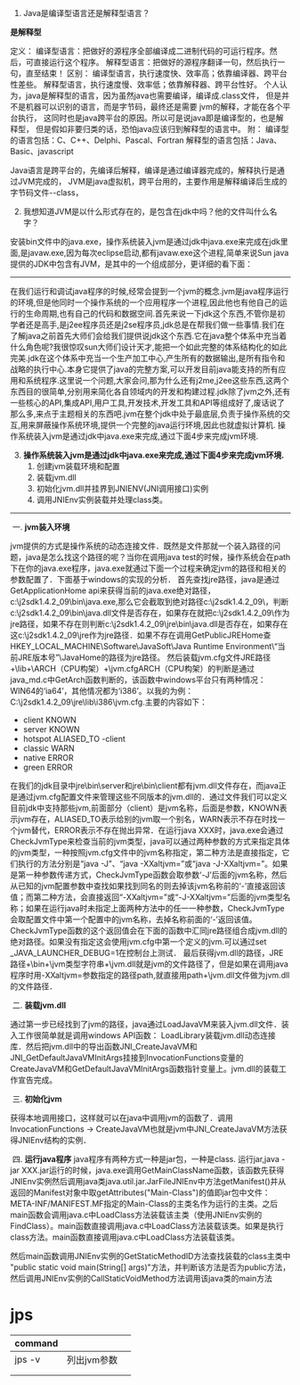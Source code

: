 1. Java是编译型语言还是解释型语言？

**是解释型**

定义：
编译型语言：把做好的源程序全部编译成二进制代码的可运行程序。然后，可直接运行这个程序。
解释型语言：把做好的源程序翻译一句，然后执行一句，直至结束！
区别：
编译型语言，执行速度快、效率高；依靠编译器、跨平台性差些。
解释型语言，执行速度慢、效率低；依靠解释器、跨平台性好。
个人认为，java是解释型的语言，因为虽然java也需要编译，编译成.class文件，
但是并不是机器可以识别的语言，而是字节码，最终还是需要 jvm的解释，才能在各个平台执行，
这同时也是java跨平台的原因。所以可是说java即是编译型的，也是解释型，
但是假如非要归类的话，恐怕java应该归到解释型的语言中。
附：
编译型的语言包括：C、C++、Delphi、Pascal、Fortran
解释型的语言包括：Java、Basic、javascript

Java语言是跨平台的，先编译后解释，编译是通过编译器完成的，解释执行是通过JVM完成的，
JVM是java虚拟机，跨平台用的，主要作用是解释编译后生成的字节码文件--class，

2. 我想知道JVM是以什么形式存在的，是包含在jdk中吗？他的文件叫什么名字？

安装bin文件中的java.exe，操作系统装入jvm是通过jdk中java.exe来完成在jdk里面,是javaw.exe,因为每次eclipse启动,都有javaw.exe这个进程,简单来说Sun java提供的JDK中包含有JVM，是其中的一个组成部分，更详细的看下面：

---

​    在我们运行和调试java程序的时候,经常会提到一个jvm的概念.jvm是java程序运行的环境,但是他同时一个操作系统的一个应用程序一个进程,因此他也有他自己的运行的生命周期,也有自己的代码和数据空间.
​    首先来说一下jdk这个东西,不管你是初学者还是高手,是j2ee程序员还是j2se程序员,jdk总是在帮我们做一些事情.我们在了解java之前首先大师们会给我们提供说jdk这个东西.它在java整个体系中充当着什么角色呢?我很惊叹sun大师们设计天才,能把一个如此完整的体系结构化的如此完美.jdk在这个体系中充当一个生产加工中心,产生所有的数据输出,是所有指令和战略的执行中心.本身它提供了java的完整方案,可以开发目前java能支持的所有应用和系统程序.这里说一个问题,大家会问,那为什么还有j2me,j2ee这些东西,这两个东西目的很简单,分别用来简化各自领域内的开发和构建过程.jdk除了jvm之外,还有一些核心的API,集成API,用户工具,开发技术,开发工具和API等组成
​    好了,废话说了那么多,来点于主题相关的东西吧.jvm在整个jdk中处于最底层,负责于操作系统的交互,用来屏蔽操作系统环境,提供一个完整的java运行环境,因此也就虚拟计算机. 操作系统装入jvm是通过jdk中java.exe来完成,通过下面4步来完成jvm环境.

3. **操作系统装入jvm是通过jdk中java.exe来完成,通过下面4步来完成jvm环境.**
   1. 创建jvm装载环境和配置
   2. 装载jvm.dll
   3. 初始化jvm.dll并挂界到JNIENV(JNI调用接口)实例
   4. 调用JNIEnv实例装载并处理class类。

---

​    一. **jvm装入环境**

​    jvm提供的方式是操作系统的动态连接文件．既然是文件那就一个装入路径的问题，java是怎么找这个路径的呢？当你在调用java test的时候，操作系统会在path下在你的java.exe程序，java.exe就通过下面一个过程来确定jvm的路径和相关的参数配置了．下面基于windows的实现的分析．
首先查找jre路径，java是通过GetApplicationHome api来获得当前的java.exe绝对路径，c:\j2sdk1.4.2_09\bin\java.exe,那么它会截取到绝对路径c:\j2sdk1.4.2_09\，判断c:\j2sdk1.4.2_09\bin\java.dll文件是否存在，如果存在就把c:\j2sdk1.4.2_09\作为jre路径，如果不存在则判断c:\j2sdk1.4.2_09\jre\bin\java.dll是否存在，如果存在这c:\j2sdk1.4.2_09\jre作为jre路径．如果不存在调用GetPublicJREHome查HKEY_LOCAL_MACHINE\Software\JavaSoft\Java Runtime Environment\“当前JRE版本号”\JavaHome的路径为jre路径。
然后装载jvm.cfg文件JRE路径+\lib+\ARCH（CPU构架）+\jvm.cfgARCH（CPU构架）的判断是通过java_md.c中GetArch函数判断的，该函数中windows平台只有两种情况：WIN64的‘ia64’，其他情况都为‘i386’。以我的为例：C:\j2sdk1.4.2_09\jre\lib\i386\jvm.cfg.主要的内容如下：

- client KNOWN
- server KNOWN
- hotspot ALIASED_TO -client
- classic WARN
- native ERROR
- green ERROR

​    在我们的jdk目录中jre\bin\server和jre\bin\client都有jvm.dll文件存在，而java正是通过jvm.cfg配置文件来管理这些不同版本的jvm.dll的．通过文件我们可以定义目前jdk中支持那些jvm,前面部分（client）是jvm名称，后面是参数，KNOWN表示jvm存在，ALIASED_TO表示给别的jvm取一个别名，WARN表示不存在时找一个jvm替代，ERROR表示不存在抛出异常．在运行java XXX时，java.exe会通过CheckJvmType来检查当前的jvm类型，java可以通过两种参数的方式来指定具体的jvm类型，一种按照jvm.cfg文件中的jvm名称指定，第二种方法是直接指定，它们执行的方法分别是“java -J”、“java -XXaltjvm=”或“java -J-XXaltjvm=”。如果是第一种参数传递方式，CheckJvmType函数会取参数‘-J’后面的jvm名称，然后从已知的jvm配置参数中查找如果找到同名的则去掉该jvm名称前的‘-’直接返回该值；而第二种方法，会直接返回“-XXaltjvm=”或“-J-XXaltjvm=”后面的jvm类型名称；如果在运行java时未指定上面两种方法中的任一一种参数，CheckJvmType会取配置文件中第一个配置中的jvm名称，去掉名称前面的‘-’返回该值。CheckJvmType函数的这个返回值会在下面的函数中汇同jre路径组合成jvm.dll的绝对路径。如果没有指定这会使用jvm.cfg中第一个定义的jvm.可以通过set _JAVA_LAUNCHER_DEBUG=1在控制台上测试．
最后获得jvm.dll的路径，JRE路径+\bin+\jvm类型字符串+\jvm.dll就是jvm的文件路径了，但是如果在调用java程序时用-XXaltjvm=参数指定的路径path,就直接用path+\jvm.dll文件做为jvm.dll的文件路径．

​	二. **装载jvm.dll**

​    通过第一步已经找到了jvm的路径，java通过LoadJavaVM来装入jvm.dll文件．装入工作很简单就是调用windows API函数：
LoadLibrary装载jvm.dll动态连接库．然后把jvm.dll中的导出函数JNI_CreateJavaVM和JNI_GetDefaultJavaVMInitArgs挂接到InvocationFunctions变量的CreateJavaVM和GetDefaultJavaVMInitArgs函数指针变量上。jvm.dll的装载工作宣告完成。

​    三. **初始化jvm**

​    获得本地调用接口，这样就可以在java中调用jvm的函数了．调用InvocationFunctions -> CreateJavaVM也就是jvm中JNI_CreateJavaVM方法获得JNIEnv结构的实例．

​    四. **运行java程序**
​    java程序有两种方式一种是jar包，一种是class. 运行jar,java -jar XXX.jar运行的时候，java.exe调用GetMainClassName函数，该函数先获得JNIEnv实例然后调用java类java.util.jar.JarFileJNIEnv中方法getManifest()并从返回的Manifest对象中取getAttributes("Main-Class")的值即jar包中文件：META-INF/MANIFEST.MF指定的Main-Class的主类名作为运行的主类。之后main函数会调用java.c中LoadClass方法装载该主类（使用JNIEnv实例的FindClass）。main函数直接调用java.c中LoadClass方法装载该类。如果是执行class方法。main函数直接调用java.c中LoadClass方法装载该类。

​    然后main函数调用JNIEnv实例的GetStaticMethodID方法查找装载的class主类中 "public static void main(String[] args)"方法，并判断该方法是否为public方法，然后调用JNIEnv实例的CallStaticVoidMethod方法调用该java类的main方法



# jps



 

| command |             |      |
| ------- | ----------- | ---- |
| jps -v  | 列出jvm参数 |      |
|         |             |      |
|         |             |      |

